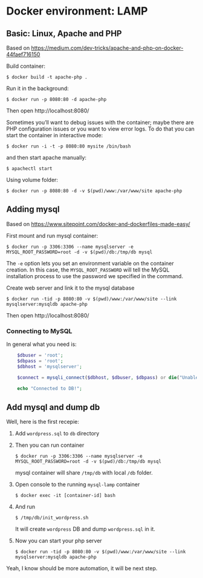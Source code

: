 # Docker environment: LAMP

## Basic: Linux, Apache and PHP

Based on https://medium.com/dev-tricks/apache-and-php-on-docker-44faef716150

Build container:
```
$ docker build -t apache-php .
```

Run it in the background:
```
$ docker run -p 8080:80 -d apache-php
```
Then open http://localhost:8080/

Sometimes you’ll want to debug issues with the container; maybe there are PHP configuration issues or you want to view error logs. To do that you can start the container in interactive mode:
```
$ docker run -i -t -p 8080:80 mysite /bin/bash
```
and then start apache manually:
```
$ apachectl start
```

Using volume folder:
```
$ docker run -p 8080:80 -d -v $(pwd)/www:/var/www/site apache-php
```

## Adding mysql

Based on https://www.sitepoint.com/docker-and-dockerfiles-made-easy/

First mount and run mysql container:
```
$ docker run -p 3306:3306 --name mysqlserver -e MYSQL_ROOT_PASSWORD=root -d -v $(pwd)/db:/tmp/db mysql
```
The `-e` option lets you set an environment variable on the container creation. In this case, the `MYSQL_ROOT_PASSWORD` will tell the MySQL installation process to use the password we specified in the command.

Create web server and link it to the mysql database
```
$ docker run -tid -p 8080:80 -v $(pwd)/www:/var/www/site --link mysqlserver:mysqldb apache-php
```
Then open http://localhost:8080/

### Connecting to MySQL

In general what you need is:
```php
    $dbuser = 'root';
    $dbpass = 'root';
    $dbhost = 'mysqlserver';

    $connect = mysqli_connect($dbhost, $dbuser, $dbpass) or die("Unable to Connect to '$dbhost'");

    echo "Connected to DB!";
```

## Add mysql and dump db

Well, here is the first recepie:

1. Add `wordpress.sql` to `db` directory

2. Then you can run container
    ```
    $ docker run -p 3306:3306 --name mysqlserver -e MYSQL_ROOT_PASSWORD=root -d -v $(pwd)/db:/tmp/db mysql
    ```
    mysql container will share `/tmp/db` with local `/db` folder.

4. Open console to the running `mysql-lamp` container
    ```
    $ docker exec -it [container-id] bash
    ```

5. And run
    ```
    $ /tmp/db/init_wordpress.sh
    ```

    It will create `wordpress` DB and dump `wordpress.sql` in it.

6. Now you can start your php server
    ```
    $ docker run -tid -p 8080:80 -v $(pwd)/www:/var/www/site --link mysqlserver:mysqldb apache-php
    ```

Yeah, I know should be more automation, it will be next step.
